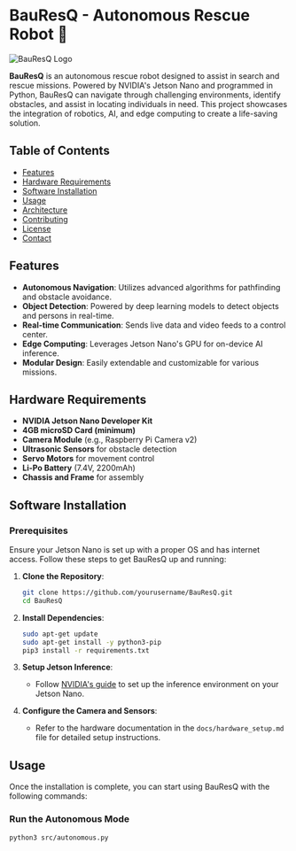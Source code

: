 # BauResQ - Autonomous Rescue Robot 🤖

![BauResQ Logo](https://i.ibb.co/dpgVQpD/Bau-Res-Q-2.png)

**BauResQ** is an autonomous rescue robot designed to assist in search and rescue missions. Powered by NVIDIA's Jetson Nano and programmed in Python, BauResQ can navigate through challenging environments, identify obstacles, and assist in locating individuals in need. This project showcases the integration of robotics, AI, and edge computing to create a life-saving solution.

## Table of Contents
- [Features](#features)
- [Hardware Requirements](#hardware-requirements)
- [Software Installation](#software-installation)
- [Usage](#usage)
- [Architecture](#architecture)
- [Contributing](#contributing)
- [License](#license)
- [Contact](#contact)

## Features

- **Autonomous Navigation**: Utilizes advanced algorithms for pathfinding and obstacle avoidance.
- **Object Detection**: Powered by deep learning models to detect objects and persons in real-time.
- **Real-time Communication**: Sends live data and video feeds to a control center.
- **Edge Computing**: Leverages Jetson Nano's GPU for on-device AI inference.
- **Modular Design**: Easily extendable and customizable for various missions.

## Hardware Requirements

- **NVIDIA Jetson Nano Developer Kit**
- **4GB microSD Card (minimum)**
- **Camera Module** (e.g., Raspberry Pi Camera v2)
- **Ultrasonic Sensors** for obstacle detection
- **Servo Motors** for movement control
- **Li-Po Battery** (7.4V, 2200mAh)
- **Chassis and Frame** for assembly

## Software Installation

### Prerequisites

Ensure your Jetson Nano is set up with a proper OS and has internet access. Follow these steps to get BauResQ up and running:

1. **Clone the Repository**:
    ```bash
    git clone https://github.com/yourusername/BauResQ.git
    cd BauResQ
    ```

2. **Install Dependencies**:
    ```bash
    sudo apt-get update
    sudo apt-get install -y python3-pip
    pip3 install -r requirements.txt
    ```

3. **Setup Jetson Inference**:
    - Follow [NVIDIA's guide](https://github.com/dusty-nv/jetson-inference) to set up the inference environment on your Jetson Nano.

4. **Configure the Camera and Sensors**:
    - Refer to the hardware documentation in the `docs/hardware_setup.md` file for detailed setup instructions.

## Usage

Once the installation is complete, you can start using BauResQ with the following commands:

### Run the Autonomous Mode
```bash
python3 src/autonomous.py
